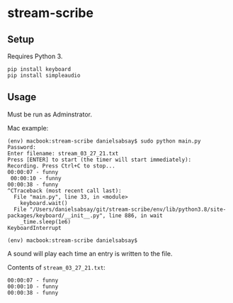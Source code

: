 # stream-scribe

## Setup

Requires Python 3.

```
pip install keyboard
pip install simpleaudio
```

## Usage

Must be run as Adminstrator.

Mac example:

```
(env) macbook:stream-scribe danielsabsay$ sudo python main.py
Password:
Enter filename: stream_03_27_21.txt
Press [ENTER] to start (the timer will start immediately): 
Recording. Press Ctrl+C to stop...
00:00:07 - funny
 00:00:10 - funny
00:00:38 - funny
^CTraceback (most recent call last):
  File "main.py", line 33, in <module>
    keyboard.wait()
  File "/Users/danielsabsay/git/stream-scribe/env/lib/python3.8/site-packages/keyboard/__init__.py", line 886, in wait
    _time.sleep(1e6)
KeyboardInterrupt

(env) macbook:stream-scribe danielsabsay$
```

A sound will play each time an entry is written to the file.

Contents of `stream_03_27_21.txt`:

```
00:00:07 - funny
00:00:10 - funny
00:00:38 - funny
```
